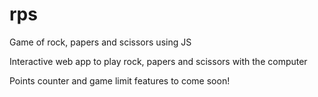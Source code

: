 # rps
Game of rock, papers and scissors using JS

Interactive web app to play rock, papers and scissors with the computer

Points counter and game limit features to come soon!
